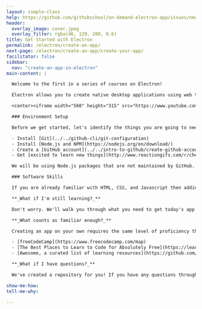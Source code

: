 ```yaml
---
layout: simple-class
help: https://github.com/githubschool/on-demand-electron-app/issues/new?title=I%20need%20help&body=Describe%20what%20you%20need%20help%20with%20here.&labels=Help%20Wanted
header:
  overlay_image: cover.jpeg
  overlay_filter: rgba(46, 129, 200, 0.6)
title: Get Started with Electron
permalink: /electron/create-an-app/
next-page: /electron/create-an-app/create-your-app/
facilitator: false
sidebar:
  nav: "create-an-app-in-electron"
main-content: |

  Welcome to the first in a series of courses on Electron!  

  Electron allows you to create native desktop applications using web technologies.

  <center><iframe width="560" height="315" src="https://www.youtube.com/embed/8YP_nOCO-4Q" frameborder="0" allowfullscreen></iframe></center>

  ### Environment Setup

  Before we get started, let's identify the things you are going to need to be successful in this course.

  - Install [Git](../../github-cli/git-configuration)
  - Install [Node.js and NPM](https://nodejs.org/en/download/)
  - Create a [GitHub account](../../intro-to-github/create-github-account)
  - Get [excited to learn new things](http://www.reactiongifs.com/r/cheering_minions.gif)

  We will be using Node.js packages that are not maintained by GitHub. This means that we chose these packages because we believe they will make the easiest, smoothest path to get up and running. However, as you continue to work with Electron, there may be other packages that are better fits for your projects.

  ### Software Skills

  If you are already familiar with HTML, CSS, and Javascript then adding Electron to your toolkit will be :cake:. For this course, the basics are more than enough.

  **_What if I'm still learning?_**

  Don't worry. We'll walk you through what you need to get today's app running, even if you don't have much experience in these technologies.

  **_What counts as familiar enough?_**

  Creating an app on your own requires the same level of proficiency that you'd need to create that app for the browser. If you are just getting started, here are a few free courses to consider:

  - [freeCodeCamp](https://www.freecodecamp.com/map)
  - [The Best Places to Learn to Code for Absolutely Free](https://learntocodewith.me/posts/code-for-free/)
  - [Awesome, a curated list of learning resources](https://github.com/sindresorhus/awesome)

  **_What if I have questions?_**

  We've created a repository for you! If you have any questions throughout this course, go here to open an issue and ask a question: [On Demand Electron App Repo](https://github.com/githubschool/on-demand-electron-app).

show-me-how:
tell-me-why:

---
```


